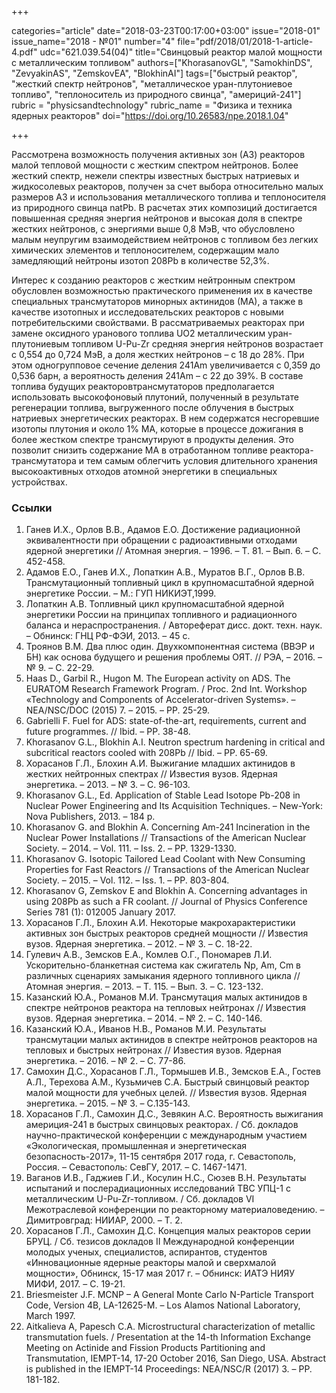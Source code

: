 +++

categories="article"
date="2018-03-23T00:17:00+03:00"
issue="2018-01"
issue_name="2018 - №01"
number="4"
file="pdf/2018/01/2018-1-article-4.pdf"
udc="621.039.54(04)"
title="Свинцовый реактор малой мощности с металлическим топливом"
authors=["KhorasanovGL", "SamokhinDS", "ZevyakinAS", "ZemskovEA", "BlokhinAI"]
tags=["быстрый реактор", "жесткий спектр нейтронов", "металлическое уран-плутониевое топливо", "теплоноситель из природного свинца", "америций-241"]
rubric = "physicsandtechnology"
rubric_name = "Физика и техника ядерных реакторов"
doi="https://doi.org/10.26583/npe.2018.1.04"

+++

Рассмотрена возможность получения активных зон (АЗ) реакторов малой тепловой мощности с жестким спектром нейтронов. Более жесткий спектр, нежели спектры известных быстрых натриевых и жидкосолевых реакторов, получен за счет выбора относительно малых размеров АЗ и использования металлического топлива и теплоносителя из природного свинца natPb. В расчетах этих композиций достигается повышенная средняя энергия нейтронов и высокая доля в спектре жестких нейтронов, с энергиями выше 0,8 МэВ, что обусловлено малым неупругим взаимодействием нейтронов с топливом без легких химических элементов и теплоносителем, содержащим мало замедляющий нейтроны изотоп 208Pb в количестве 52,3%.

Интерес к созданию реакторов с жестким нейтронным спектром обусловлен возможностью практического применения их в качестве специальных трансмутаторов минорных актинидов (МА), а также в качестве изотопных и исследовательских реакторов с новыми потребительскими свойствами. В рассматриваемых реакторах при замене оксидного уранового топлива UO2 металлическим уран-плутониевым топливом U-Pu-Zr средняя энергия нейтронов возрастает с 0,554 до 0,724 МэВ, а доля жестких нейтронов – с 18 до 28%. При этом одногрупповое сечение деления 241Am увеличивается с 0,359 до 0,536 барн, а вероятность деления 241Am – с 22 до 39%. В составе топлива будущих реакторовтрансмутаторов предполагается использовать высокофоновый плутоний, полученный в результате регенерации топлива, выгруженного после облучения в быстрых натриевых энергетических реакторах. В нем содержатся несгоревшие изотопы плутония и около 1% МА, которые в процессе дожигания в более жестком спектре трансмутируют в продукты деления. Это позволит снизить содержание МА в отработанном топливе реактора-трансмутатора и тем самым облегчить условия длительного хранения высокоактивных отходов атомной энергетики в специальных устройствах.

### Ссылки

1. Ганев И.Х., Орлов В.В., Адамов Е.О. Достижение радиационной эквивалентности при обращении с радиоактивными отходами ядерной энергетики // Атомная энергия. – 1996. – Т. 81. – Вып. 6. – С. 452-458.
2. Адамов Е.О., Ганев И.Х., Лопаткин А.В., Муратов В.Г., Орлов В.В. Трансмутационный топливный цикл в крупномасштабной ядерной энергетике России. – М.: ГУП НИКИЭТ,1999.
3. Лопаткин А.В. Топливный цикл крупномасштабной ядерной энергетики России на принципах топливного и радиационного баланса и нераспространения. / Автореферат дисс. докт. техн. наук. – Обнинск: ГНЦ РФ-ФЭИ, 2013. – 45 с.
4. Троянов В.М. Два плюс один. Двухкомпонентная система (ВВЭР и БН) как основа будущего и решения проблемы ОЯТ. // РЭА, – 2016. – № 9. – С. 22-29.
5. Haas D., Garbil R., Hugon M. The European activity on ADS. The EURATOM Research Framework Program. / Proc. 2nd Int. Workshop «Technology and Components of Accelerator-driven Systems». – NEA/NSC/DOC (2015) 7. – 2015. – PP. 25-29.
6. Gabrielli F. Fuel for ADS: state-of-the-art, requirements, current and future programmes. // Ibid. – PP. 38-48.
7. Khorasanov G.L., Blokhin A.I. Neutron spectrum hardening in critical and subcritical reactors cooled with 208Pb // Ibid. – PP. 65-69.
8. Хорасанов Г.Л., Блохин А.И. Выжигание младших актинидов в жестких нейтронных спектрах // Известия вузов. Ядерная энергетика. – 2013. – № 3. – C. 96-103.
9. Khorasanov G.L., Ed. Application of Stable Lead Isotope Pb-208 in Nuclear Power Engineering and Its Acquisition Techniques. – New-York: Nova Publishers, 2013. – 184 p.
10. Khorasanov G. and Blokhin A. Concerning Am-241 Incineration in the Nuclear Power Installations // Transactions of the American Nuclear Society. – 2014. – Vol. 111. – Iss. 2. – PP. 1329-1330.
11. Khorasanov G. Isotopic Tailored Lead Coolant with New Consuming Properties for Fast Reactors // Transactions of the American Nuclear Society. – 2015. – Vol. 112. – Iss. 1. – PP. 803-804.
12. Khorasanov G, Zemskov E and Blokhin A. Concerning advantages in using 208Pb as such a FR coolant. // Journal of Physics Conference Series 781 (1): 012005 January 2017.
13. Хорасанов Г.Л., Блохин А.И. Некоторые макрохарактеристики активных зон быстрых реакторов средней мощности // Известия вузов. Ядерная энергетика. – 2012. – № 3. – С. 18-22.
14. Гулевич А.В., Земсков Е.А., Комлев О.Г., Пономарев Л.И. Ускорительно-бланкетная система как сжигатель Np, Am, Cm в различных сценариях замыкания ядерного топливного цикла // Атомная энергия. – 2013. – Т. 115. – Вып. 3. – С. 123-132.
15. Казанский Ю.А., Романов М.И. Трансмутация малых актинидов в спектре нейтронов реактора на тепловых нейтронах // Известия вузов. Ядерная энергетика. – 2014. – № 2. – С. 140-146.
16. Казанский Ю.А., Иванов Н.В., Романов М.И. Результаты трансмутации малых актинидов в спектре нейтронов реакторов на тепловых и быстрых нейтронах // Известия вузов. Ядерная энергетика. – 2016. – № 2. – С. 77-86.
17. Самохин Д.С., Хорасанов Г.Л., Тормышев И.В., Земсков Е.А., Гостев А.Л., Терехова А.М., Кузьмичев С.А. Быстрый свинцовый реактор малой мощности для учебных целей. // Известия вузов. Ядерная энергетика. – 2015. – № 3. – С.135-143.
18. Хорасанов Г.Л., Самохин Д.С., Зевякин А.С. Вероятность выжигания америция-241 в быстрых свинцовых реакторах. / Сб. докладов научно-практической конференции с международным участием «Экологическая, промышленная и энергетическая безопасность-2017», 11-15 сентября 2017 года, г. Севастополь, Россия. – Севастополь: СевГУ, 2017. – С. 1467-1471.
19. Ваганов И.В., Гаджиев Г.И., Косулин Н.С., Сюзев В.Н. Результаты испытаний и послерадиационных исследований ТВС УПЦ-1 с металлическим U-Pu-Zr-топливом. / Сб. докладов VI Межотраслевой конференции по реакторному материаловедению. – Димитровград: НИИАР, 2000. – Т. 2.
20. Хорасанов Г.Л., Самохин Д.С. Концепция малых реакторов серии БРУЦ. / Сб. тезисов докладов II Международной конференции молодых ученых, специалистов, аспирантов, студентов «Инновационные ядерные реакторы малой и сверхмалой мощности», Обнинск, 15-17 мая 2017 г. – Обнинск: ИАТЭ НИЯУ МИФИ, 2017. – С. 19-21.
21. Briesmeister J.F. MCNP – A General Monte Carlo N-Particle Transport Code, Version 4B, LA-12625-M. – Los Alamos National Laboratory, March 1997.
22. Aitkalieva A, Papesch C.A. Microstructural characterization of metallic transmutation fuels. / Presentation at the 14-th Information Exchange Meeting on Actinide and Fission Products Partitioning and Transmutation, IEMPT-14, 17-20 October 2016, San Diego, USA. Abstract is published in the IEMPT-14 Proceedings: NEA/NSC/R (2017) 3. – PP. 181-182.